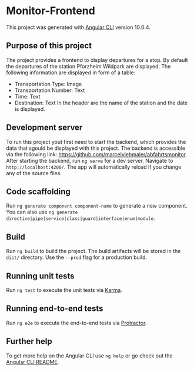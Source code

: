 # Monitor-Frontend

This project was generated with [Angular CLI](https://github.com/angular/angular-cli) version 10.0.4.

## Purpose of this project

The project provides a frontend to display departures for a stop. By default the departures of the station Pforzheim Wildpark are displayed.
The following information are displayed in form of a table:
* Transportation Type: Image
* Transportation Number: Text
* Time: Text
* Destination: Text
In the header are the name of the station and the date is displayed.

## Development server

To run this project yout first need to start the backend, which provides the data that sgould be displayed with this project. The backend is accessible via the following link:
https://github.com/marcelviehmaier/abfahrtsmonitor.
After starting the backend, run `ng serve` for a dev server. Navigate to `http://localhost:4200/`. The app will automatically reload if you change any of the source files. 

## Code scaffolding

Run `ng generate component component-name` to generate a new component. You can also use `ng generate directive|pipe|service|class|guard|interface|enum|module`.

## Build

Run `ng build` to build the project. The build artifacts will be stored in the `dist/` directory. Use the `--prod` flag for a production build.

## Running unit tests

Run `ng test` to execute the unit tests via [Karma](https://karma-runner.github.io).

## Running end-to-end tests

Run `ng e2e` to execute the end-to-end tests via [Protractor](http://www.protractortest.org/).

## Further help

To get more help on the Angular CLI use `ng help` or go check out the [Angular CLI README](https://github.com/angular/angular-cli/blob/master/README.md).
